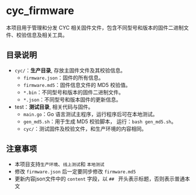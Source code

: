 # cyc_firmware

本项目用于管理和分发 CYC 相关固件文件，包含不同型号和版本的固件二进制文件、校验信息及相关工具。

## 目录说明

- `cyc/`：**生产目录**, 存放主固件文件及其校验信息。
  - `firmware.json`：固件的所有信息。
  - `firmware.md5`：固件信息文件的 MD5 校验值。
  - `*.bin`：不同型号和版本的固件二进制文件。
  - `*.json`：不同型号和版本固件的更新信息。
- test：**测试目录**, 相关代码与固件。
  - `main.go`：Go 语言测试主程序，运行程序后可在本地测试。
  - `gen_md5.sh`：用于生成 MD5 校验脚本， 运行：`bash gen_md5.sh`。
  - `cyc/`：测试固件及校验文件，和生产环境的内容相同。

## 注意事项

- 本项目支持`生产环境`、`线上测试`和 `本地测试`
- 修改 `firmware.json` 后一定要同步修改 `firmware.md5`
- 更新内容json文件中的 `content` 字段，以 `## ` 开头表示标题，否则表示普通本文